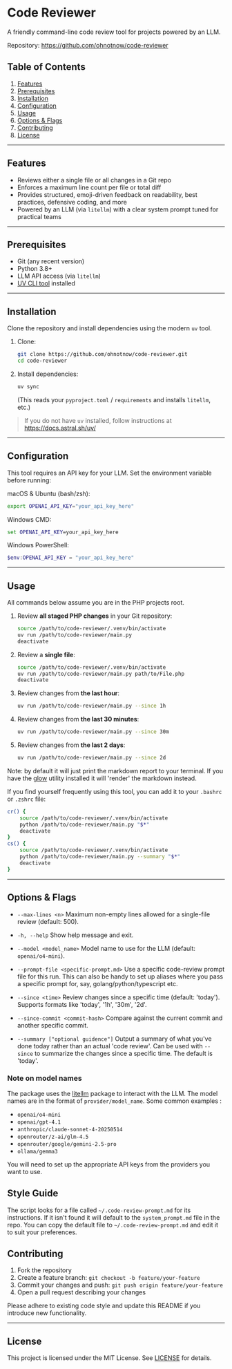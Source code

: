 # Code Reviewer

A friendly command-line code review tool for projects powered by an LLM.

Repository: https://github.com/ohnotnow/code-reviewer

## Table of Contents
1. [Features](#features)
2. [Prerequisites](#prerequisites)
3. [Installation](#installation)
4. [Configuration](#configuration)
5. [Usage](#usage)
6. [Options & Flags](#options--flags)
7. [Contributing](#contributing)
8. [License](#license)

---

## Features
- Reviews either a single file or all changes in a Git repo
- Enforces a maximum line count per file or total diff
- Provides structured, emoji-driven feedback on readability, best practices, defensive coding, and more
- Powered by an LLM (via `litellm`) with a clear system prompt tuned for practical teams

---

## Prerequisites
- Git (any recent version)
- Python 3.8+
- LLM API access (via `litellm`)
- [UV CLI tool](https://docs.astral.sh/uv/) installed

---

## Installation

Clone the repository and install dependencies using the modern `uv` tool.

1. Clone:
   ```bash
   git clone https://github.com/ohnotnow/code-reviewer.git
   cd code-reviewer
   ```

2. Install dependencies:
   ```bash
   uv sync
   ```
   (This reads your `pyproject.toml` / `requirements` and installs `litellm`, etc.)

> If you do not have `uv` installed, follow instructions at https://docs.astral.sh/uv/

---

## Configuration

This tool requires an API key for your LLM. Set the environment variable before running:

macOS & Ubuntu (bash/zsh):
```bash
export OPENAI_API_KEY="your_api_key_here"
```

Windows CMD:
```cmd
set OPENAI_API_KEY=your_api_key_here
```

Windows PowerShell:
```powershell
$env:OPENAI_API_KEY = "your_api_key_here"
```

---

## Usage

All commands below assume you are in the PHP projects root.

1. Review **all staged PHP changes** in your Git repository:
   ```bash
   source /path/to/code-reviewer/.venv/bin/activate
   uv run /path/to/code-reviewer/main.py
   deactivate
   ```

2. Review a **single file**:
   ```bash
   source /path/to/code-reviewer/.venv/bin/activate
   uv run /path/to/code-reviewer/main.py path/to/File.php
   deactivate
   ```

3. Review changes from **the last hour**:
   ```bash
   uv run /path/to/code-reviewer/main.py --since 1h
   ```

4. Review changes from **the last 30 minutes**:
   ```bash
   uv run /path/to/code-reviewer/main.py --since 30m
   ```

5. Review changes from **the last 2 days**:
   ```bash
   uv run /path/to/code-reviewer/main.py --since 2d
   ```

Note: by default it will just print the markdown report to your terminal.  If you have the [glow](https://github.com/charmbracelet/glow) utility installed it will 'render' the markdown instead.

If you find yourself frequently using this tool, you can add it to your `.bashrc` or `.zshrc` file:

```bash
cr() {
    source /path/to/code-reviewer/.venv/bin/activate
    python /path/to/code-reviewer/main.py "$*"
    deactivate
}
cs() {
    source /path/to/code-reviewer/.venv/bin/activate
    python /path/to/code-reviewer/main.py --summary "$*"
    deactivate
}
```
---

## Options & Flags

- `--max-lines <n>`
  Maximum non-empty lines allowed for a single-file review (default: 500).

- `-h, --help`
  Show help message and exit.

- `--model <model_name>`
  Model name to use for the LLM (default: `openai/o4-mini`).

- `--prompt-file <specific-prompt.md>`
  Use a specific code-review prompt file for this run.  This can also be handy to set up aliases where you pass a specific prompt for, say, golang/python/typescript etc.

- `--since <time>`
  Review changes since a specific time (default: 'today'). Supports formats like 'today', '1h', '30m', '2d'.

- `--since-commit <commit-hash>`
  Compare against the current commit and another specific commit.

- `--summary ["optional guidence"]`
  Output a summary of what you've done today rather than an actual 'code review'.  Can be used with `--since` to summarize the changes since a specific time.  The default is 'today'.

### Note on model names

The package uses the [litellm](https://docs.litellm.ai/) package to interact with the LLM.  The model names are in the format of `provider/model_name`.  Some common examples :

- `openai/o4-mini`
- `openai/gpt-4.1`
- `anthropic/claude-sonnet-4-20250514`
- `openrouter/z-ai/glm-4.5`
- `openrouter/google/gemini-2.5-pro`
- `ollama/gemma3`

You will need to set up the appropriate API keys from the providers you want to use.

## Style Guide

The script looks for a file called `~/.code-review-prompt.md` for its instructions.  If it isn't found it will default to the `system_prompt.md` file in the repo.  You can copy the default file to `~/.code-review-prompt.md` and edit it to suit your preferences.


## Contributing

1. Fork the repository
2. Create a feature branch: `git checkout -b feature/your-feature`
3. Commit your changes and push: `git push origin feature/your-feature`
4. Open a pull request describing your changes

Please adhere to existing code style and update this README if you introduce new functionality.

---

## License

This project is licensed under the MIT License.
See [LICENSE](LICENSE) for details.
